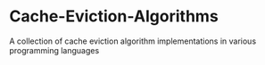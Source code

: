 # Cache-Eviction-Algorithms
A collection of cache eviction algorithm implementations in various programming languages
